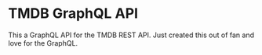 # TMDB GraphQL API

This a GraphQL API for the TMDB REST API. Just created this out of fan and love for the GraphQL.
